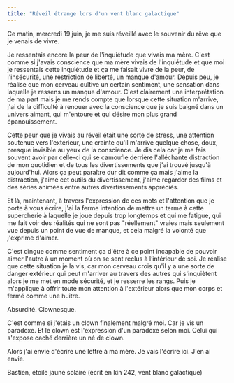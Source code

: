 ```yaml
---
title: "Réveil étrange lors d'un vent blanc galactique"
---
```

Ce matin, mercredi 19 juin, je me suis réveillé avec le souvenir du rêve que je venais de vivre.


Je ressentais encore la peur de l'inquiétude que vivais ma mère.
C'est comme si j'avais conscience que ma mère vivais de l'inquiétude et que moi je ressentais cette inquiétude et ça me faisait vivre de la peur, de l'insécurité, une restriction de liberté, un manque d'amour.
Depuis peu, je réalise que mon cerveau cultive un certain sentiment, une sensation dans laquelle je ressens un manque d'amour. 
C'est clairement une interprétation de ma part mais je me rends compte que lorsque cette situation m'arrive, j'ai de la difficulté à renouer avec la conscience que je suis baigné dans un univers aimant, qui m'entoure et qui désire mon plus grand épanouissement.

Cette peur que je vivais au réveil était une sorte de stress, une attention soutenue vers l'extérieur, une crainte qu'il m'arrive quelque chose, doux, presque invisible au yeux de la conscience. Je dis cela car je me fais souvent avoir par celle-ci qui se camoufle derrière l'alléchante distraction de mon quotidien et de tous les divertissements que j'ai trouvé jusqu'à aujourd'hui.
Alors ça peut paraître dur dit comme ça mais j'aime la distraction, j'aime cet outils du divertissement, j'aime regarder des films et des séries animées entre autres divertissements appréciés.

Et là, maintenant, à travers l'expression de ces mots et l'attention que je porte à vous écrire, j'ai la ferme intention de mettre un terme à cette supercherie à laquelle je joue depuis trop longtemps et qui me fatigue, qui me fait voir des réalités qui ne sont pas "réellement" vraies mais seulement vue depuis un point de vue de manque, et cela malgré la volonté que j'exprime d'aimer.

C'est dingue comme sentiment ça d'être à ce point incapable de pouvoir aimer l'autre à un moment où on se sent reclus à l’intérieur de soi.
Je réalise que cette situation je la vis, car mon cerveau crois qu'il y a une sorte de danger extérieur qui peut m'arriver au travers des autres qui s'inquiètent alors je me met en mode sécurité, et je resserre les rangs. Puis je m'applique à offrir toute mon attention à l'extérieur alors que mon corps et fermé comme une huître.

Absurdité. Clownesque.

C'est comme si j'étais un clown finalement malgré moi. Car je vis un paradoxe. Et le clown est l'expression d'un paradoxe selon moi. Celui qui s'expose caché derrière un né de clown.

Alors j'ai envie d'écrire une lettre à ma mère. Je vais l'écrire ici. J'en ai envie.

Bastien,
étoile jaune solaire 
(écrit en kin 242, vent blanc galactique)